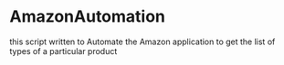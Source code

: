 # AmazonAutomation
this script written to Automate the Amazon application to get the list of types of a particular product
